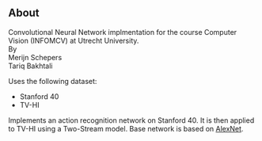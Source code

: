 

## About
Convolutional Neural Network implmentation for the course Computer Vision (INFOMCV) at Utrecht University. </br>
By </br>
Merijn Schepers </br>
Tariq Bakhtali </br>

Uses the following dataset:
- Stanford 40
- TV-HI

Implements an action recognition network on Stanford 40. It is then applied to TV-HI using a Two-Stream model. Base network is based on [AlexNet](https://www.analyticsvidhya.com/blog/2021/03/introduction-to-the-architecture-of-alexnet/). 

